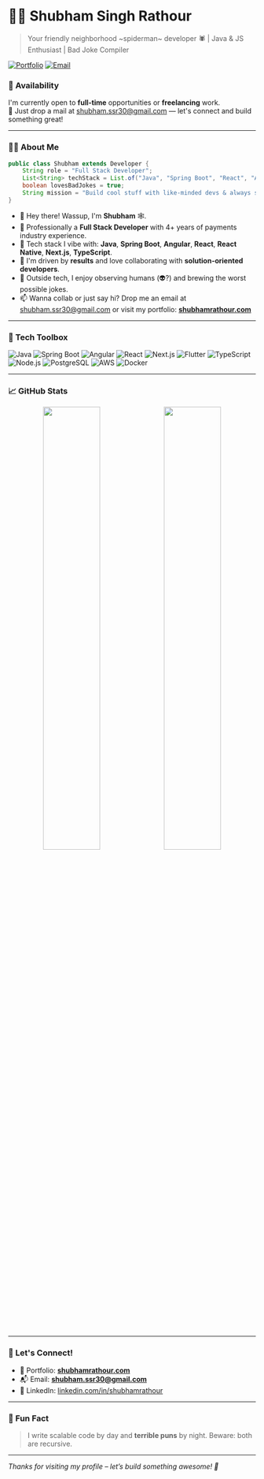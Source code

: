 # 👨‍💻 Shubham Singh Rathour

> Your friendly neighborhood ~spiderman~ developer 🕷️ | Java & JS Enthusiast | Bad Joke Compiler

[![Portfolio](https://img.shields.io/badge/🌐-Visit%20My%20Portfolio-brightgreen?style=for-the-badge)](https://shubhamrathour.com)
[![Email](https://img.shields.io/badge/📫-Reach%20Out%20Via%20Email-blue?style=for-the-badge)](mailto:shubham.ssr30@gmail.com)

### 🚀 Availability

I'm currently open to **full-time** opportunities or **freelancing** work.  
📩 Just drop a mail at [shubham.ssr30@gmail.com](mailto:shubham.ssr30@gmail.com) — let's connect and build something great!

---

### 🙋‍♂️ About Me

```java
public class Shubham extends Developer {
    String role = "Full Stack Developer";
    List<String> techStack = List.of("Java", "Spring Boot", "React", "Angular", "Next.js", "Flutter");
    boolean lovesBadJokes = true;
    String mission = "Build cool stuff with like-minded devs & always stay result-oriented.";
}
```

- 👋 Hey there! Wassup, I'm **Shubham** 🕸️.
- 🌱 Professionally a **Full Stack Developer** with 4+ years of payments industry experience.
- 👀 Tech stack I vibe with: **Java**, **Spring Boot**, **Angular**, **React**, **React Native**, **Next.js**, **TypeScript**.
- 💞️ I'm driven by **results** and love collaborating with **solution-oriented developers**.
- 🧠 Outside tech, I enjoy observing humans (👽?) and brewing the worst possible jokes.
- 📫 Wanna collab or just say hi? Drop me an email at [shubham.ssr30@gmail.com](mailto:shubham.ssr30@gmail.com) or visit my portfolio: **[shubhamrathour.com](https://shubhamrathour.com)**

---

### 🧰 Tech Toolbox

![Java](https://img.shields.io/badge/Java-ED8B00?style=flat&logo=java&logoColor=white)
![Spring Boot](https://img.shields.io/badge/Spring_Boot-6DB33F?style=flat&logo=spring-boot&logoColor=white)
![Angular](https://img.shields.io/badge/Angular-DD0031?style=flat&logo=angular&logoColor=white)
![React](https://img.shields.io/badge/React-20232A?style=flat&logo=react&logoColor=61DAFB)
![Next.js](https://img.shields.io/badge/Next.js-000000?style=flat&logo=next.js&logoColor=white)
![Flutter](https://img.shields.io/badge/Flutter-02569B?style=flat&logo=flutter&logoColor=white)
![TypeScript](https://img.shields.io/badge/TypeScript-007ACC?style=flat&logo=typescript&logoColor=white)
![Node.js](https://img.shields.io/badge/Node.js-339933?style=flat&logo=nodedotjs&logoColor=white)
![PostgreSQL](https://img.shields.io/badge/PostgreSQL-336791?style=flat&logo=postgresql&logoColor=white)
![AWS](https://img.shields.io/badge/AWS-232F3E?style=flat&logo=amazon-aws)
![Docker](https://img.shields.io/badge/Docker-2496ED?style=flat&logo=docker&logoColor=white)

---

### 📈 GitHub Stats

<p align="center">
  <img width="48%" src="https://github-readme-stats.vercel.app/api?username=shubhamrathour&show_icons=true&theme=github_dark" />
  <img width="48%" src="https://github-readme-streak-stats.herokuapp.com/?user=shubhamrathour&theme=github-dark" />
</p>

---

### 💬 Let's Connect!

- 🧭 Portfolio: [**shubhamrathour.com**](https://shubhamrathour.com)
- 📬 Email: [**shubham.ssr30@gmail.com**](mailto:shubham.ssr30@gmail.com)
- 💼 LinkedIn: [linkedin.com/in/shubhamrathour](https://linkedin.com/in/shubhamssr)

---

### 🧠 Fun Fact

> I write scalable code by day and **terrible puns** by night. Beware: both are recursive.

---

_Thanks for visiting my profile – let’s build something awesome! 🚀_
